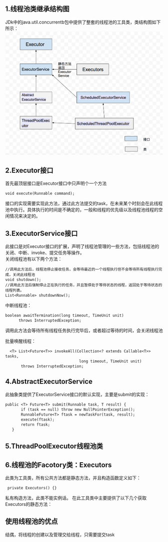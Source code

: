 ## 1.线程池类继承结构图
JDk中的java.util.concurrentb包中提供了整套的线程池的工具类，类结构图如下所示：
![](https://github.com/VitasYuan/Blog/blob/master/pictures/concurrent1-2.png)  

## 2.Executor接口
首先最顶层接口是Executor接口中只声明个一个方法  

    void execute(Runnable command);
接口的实现需要实现此方法，通过此方法提交的task，在未来某个时刻会在此线程池中执行。具体执行的时间是不确定的，一般和线程的优先级以及线程池线程的空闲情况来决定的。  
## 3.ExecutorService接口
此接口是对Executor接口的扩展，声明了线程池管理的一些方法，包括线程池的关闭、中断、invoke、提交任务等操作。  
关闭线程池有以下两个方法：  

    //调用此方法后，线程池停止接收任务，会等待最近的一个线程执行但不会等待所有线程执行完成，关闭此线程池
    void shutdown();
    //调用此方法后强制停止正在执行的任务，并且暂停处于等待状态的线程，返回处于等待状态的线程列表。
    List<Runnable> shutdownNow();

中断线程池：

    boolean awaitTermination(long timeout, TimeUnit unit)
          throws InterruptedException;
调用此方法会等待所有线程任务执行完毕后，或者超过等待的时间，会关闭线程池

批量唤醒线程：

      <T> List<Future<T>> invokeAll(Collection<? extends Callable<T>> tasks,
                                     long timeout, TimeUnit unit)
           throws InterruptedException;

## 4.AbstractExecutorService
此抽象类提供了ExecutorService接口的默认实现，主要是submit的实现：  

    public <T> Future<T> submit(Runnable task, T result) {
           if (task == null) throw new NullPointerException();
           RunnableFuture<T> ftask = newTaskFor(task, result);
           execute(ftask);
           return ftask;
       }
## 5.ThreadPoolExecutor线程池类


## 6.线程池的Facotory类：Executors
此类为工具类，所有公共方法都是静态方法，并且构造函数定义如下：

     private Executors() {}
私有构造方法，此类不能实例话。
在此工具类中主要提供了以下几个获取Executors的静态方法：



## 使用线程池的优点
结偶，将线程的创建以及管理交给线程，只需要提交task
